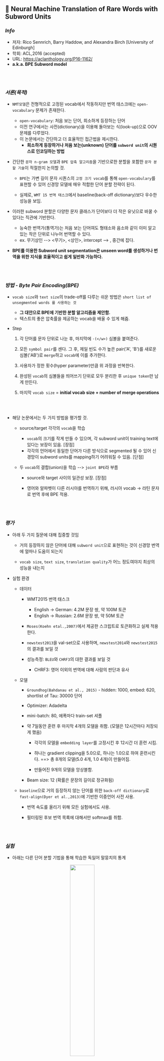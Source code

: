 ## :page_facing_up: Neural Machine Translation of Rare Words with Subword Units

### *Info*

* 저자: Rico Sennrich, Barry Haddow, and Alexandra Birch [University of Edinburgh]
* 학회: ACL,2016 (accepted)
* URL: https://aclanthology.org/P16-1162/
* **a.k.a. BPE Subword model**

<br></br>

### *서론(목적)*

* `NMT모델`은 전형적으로 고정된 vocab에서 작동하지만 번역 태스크에는 `open-vocabulary` 문제가 존재한다.
  - `open-vocabulary`: 처음 보는 단어, 희소하게 등장하는 단어
  - 이전 연구에서는 사전(dictionary)을 이용해 돌아보는 식(look-up)으로 OOV 문제를 다루었다.
  - 이 논문에서는 간단하고 더 효율적인 접근법을 제시한다.
    - **희소하게 등장하거나 처음 보는(unknown) 단어를 `subword unit`의 시퀀스로 인코딩하는 방법**

* 간단한 `문자 n-gram 모델`과 `BPE 압축 알고리즘`을 기반으로한 분할을 포함한 `문자 분할 기술`이 적절한지 논의할 것.
  - `BPE`는 가변 길이 문자 시퀀스의 `고정 크기 vocab`를 통해 `open-vocabulary`를 표현할 수 있어 신경망 모델에 매우 적합한 단어 분할 전략이 된다.
  
  - 실제로, `WMT 15 번역 태스크`에서 baseline(back-off dictionary)보다 우수한 성능을 보임.

- 이러한 subword 분할은 다양한 문자 클래스가 단어보다 더 작은 유닛으로 바꿀 수 있다는 직관에 기반한다.

  - 능숙한 번역가(통역가)는 처음 보는 단어여도 형태소와 음소와 같이 이미 알고있는 작은 단위로 나누어 번역할 수 있다.
  - ex. 무기상인 --> <무기>, <상인>, intercept --> <inter>, <cept> 중간에 잡다. 

- **BPE를 이용한 Subword unit segmentation은 unseen word를 생성하거나 번역을 위한 지식을 효율적이고 쉽게 일반화 가능하다.**

<br></br>

### *방법 - Byte Pair Encoding(BPE)*

- `vocab size`와 `text size`의 trade-off를 다루는 쉬운 방법은 `short list of unsegmented words 를 사용하는 것`
  - **그 대안으로 BPE에 기반한 분할 알고리즘을 제안함.**
  - 텍스트의 좋은 압축률을 제공하는 vocab을 배울 수 있게 해줌.

- Step

  1. 각 단어를 문자 단위로 나눈 후, 마지막에 `·(</w>)` 심볼을 붙여준다.

  2. 모든 `symbol pair`를 센다. 그 후, 제일 빈도 수가 높은 pair('A', 'B')를 새로운 심볼('AB')로 `merge`하고 `vocab`에 이를 추가한다.

  3. 사용자가 정한 횟수(hyper parameter)만큼 위 과정을 반복한다.

  4. 완성된 `vocab`의 심볼들을 띄어쓰기 단위로 모두 분리한 후 `unique token`만 남게 만든다.

  5. 마지막 `vocab size` = **initial vocab size + number of merge operations**

<br></br>

- 해당 논문에서는 두 가지 방법을 평가할 것.

  - source/target 각각의 `vocab`을 학습
    - `vocab`의 크기를 작게 만들 수 있으며, 각 subword unit이 training text에 있다는 보장이 있음. [장점]
    - 각각의 언어에서 동일한 단어가 다른 방식으로 segmented 될 수 있어 신경망이 subword units를 mapping하기 어려워질 수 있음. [단점]
    
  - 두 `vocab`의 결합(union)을 학습 --> `joint BPE`라 부름

    - source와 target 사이의 일관성 보장. [장점]
  
    - 영어와 알파벳이 다른 러시아를 번역하기 위해, 러시아 vocab -> 라틴 문자로 번역 후에 BPE 적용.

<br></br>

### *평가*

- 아래 두 가지 질문에 대해 집중할 것임

  - 거의 등장하지 않은 단어에 대해 `subword unit`으로 표현하는 것이 신경망 번역에 얼마나 도움이 되는지

  - `vocab size`, `text size`, `translation quality`가 어느 정도여야지 최상의 성능을 내는지

- 실험 환경

  - 데이터
    - WMT2015 번역 태스크
      - English -> German: 4.2M 문장 쌍, 약 100M 토큰
      - English -> Russian: 2.6M 문장 쌍, 약 50M 토큰

    - `Moses(Koehn etal.,2007)`에서 제공한 스크립트로 토큰화하고 실제 적용한다.

    - `newstest2013`을 val-set으로 사용하며, `newstest2014`와 `newstest2015`의 결과를 보일 것

    - 성능측정: `BLEU`와 `CHRF3`의 대한 결과를 보일 것
      - CHRF3: 영어 이외의 번역에 대해 사람의 판단과 유사

  - 모델

    - `Groundhog(Bahdanau et al., 2015)` - hidden: 1000, embed: 620, shortlist of Tau: 30000 단어
    
    - Optimizer: Adadelta

    - mini-batch: 80, 에폭마다 train-set 셔플

    - 약 7일동안 훈련 후 마지막 4개의 모델을 취함. (모델은 12시간마다 저장되게 했음)

      - 각각의 모델을 `embedding layer`를 고정시킨 후 12시간 더 훈련 시킴.

      - 하나는 gradient clipping을 5.0으로, 하나는 1.0으로 하여 훈련시킨다. ==> 총 8개의 모델(5.0 4개, 1.0 4개)이 만들어짐.

      - 만들어진 9개의 모델을 앙상블함.

    - Beam size: 12 (확률은 문장의 길이로 정규화됨)

  - `baseline`으로 거의 등장하지 않는 단어를 위한 `back-off dictionary`로 `fast-align(Dyer et al.,2013)`에 기반한 이중언어 사전 사용.
    
    - 번역 속도를 올리기 위해 모든 실험에서도 사용. 

    - 필터링된 후보 번역 목록에 대해서만 softmax를 취함.


<br></br>

### *실험*

- 아래는 다른 단어 분할 기법을 통해 학습한 독일어 말뭉치의 통계

<div align="center"><img src="https://user-images.githubusercontent.com/46083287/209084319-7e39e969-fa69-4af5-a31a-7e5c0f159c31.png" width="40%"></img></div>

  - 문자 n-gram은 `n`을 어떻게 선택하느냐에 따라 시퀀스 길이와 vocab 크기 간의 `trade-off`가 다르다.

  - uni-gram 표현이 말그대로 open-vocabulary지만(UNK 토큰이 제일 많은) 예비 실험에서 성능이 너무 안좋아서 bi-gram 표현으로 실험할 것. (뒤의 실험)
    - 성능은 더 좋으나, 여전히 training set vocab으로 만들 수 없는 토큰들이 있다.

  - 여러 단어 분할 기법의 통계도 보았지만 이는 `vocab` 크기만 줄였을 뿐, 본 논문의 목적인 OOV 문제에 대한 해결책은 아니므로 적합하지 않음.
    - 여러 단어 분할 기법: compound splitting, rule-based hyphenation, Morfessor

  - **BPE를 사용하면 UNK토큰이 하나도 생성되지 않는 것을 확인함. [본 논문의 목표에 부합]**
    - `글자-단위 모델(character-level model)`과의 차이점: 표현이 간략해져 시퀀스가 짧아지도록 해줌, attention model이 가변 길이 유닛으로 작동하게 해줌.
    - 위의 표에서 merge operation 횟수는 BPE: 59500, joint-BPE: 89500 임.

<br></br>
---------

- `English -> German`, `English -> Russian` 번역 수행 결과
  - `WDict`: back-off dictionary를 사용한 단어-수준 모델 (fast-align)  **baseline**
  - `WUnk`: back-off dictionary를 사용하지 않으며 OOV 단어를 `UNK`로 표현.
  - `unigram F1`: 나뉜 uni-gram의 precision 과 recall의 조화평균.
  - `single & ens-8`: single model & ensemble of 8

<div align="center"><img src="https://user-images.githubusercontent.com/46083287/209084395-e0d2e1cd-89da-4670-8b00-9230dc6c4d3d.png" width="70%"></img></div>

<div align="center"><img src="https://user-images.githubusercontent.com/46083287/209084419-3f21b6b5-f7d8-4a35-b0b0-3237c1d53687.png" width="70%"></img></div>

- back-off dictionary는 희소 단어에 대한 `unigram F1`을 높여준다. (하지만 고유명사를 글자그대로 옮길 수 없으므로 En ->Ru 에서의 향상은 적다.)

- Unigram F1 socre
  - BPE-J90K(BPE 심볼을 합친 것)이 BPE-60K(각각의 BPE)와 C2-50K(character bigram)보다 좋았다.
  - 모든 subword 모델이 baseline을 능가했다.
  - OOV에 대해서는 같은 알파벳을 사용할 경우 그대로 UNK 단어를 복사하는 baseline의 전략이 잘 통했다. (하지만 En -> Ru 에서는 반대)

- `BLUE`와 `CHRF3`가 일관되지 않아 보이는데, 이는 `BLUE`는 precision bias, `CHRF3`는 recall bias 때문으로 본다.
  - 또, 희소하게 등장하는 단어들이 문장의 중심 의미인 경향이 많아 위의 두 점수가 과소평가되었다고 추측한다.
  - 그럼에도 `subword ens-8` 모델이 어떤 지표를 보아도 뛰어난 것을 보였다.

- 성능 가변성(performance variability)는 여전히 NMT에서 문제임.

- `single model`의 경우 8개 중 좋은 성능을 보인 것을 결과로 썼지만 `randomness`를 다루는 방법은 추후 연구에서 주목할 만함.

<br></br>

### *분석*

- training set에서 빈도수로 정렬된 타겟측 단어를 그래프로 그린다.
  `C2-3/500k(Character Bigram)`는 vocab size에 대한 효과를 분석하기 위해 포함시킴. (WDict baseline과 vocab size 동일)

<div align="center"><img src="https://user-images.githubusercontent.com/46083287/209084529-16add585-612c-47d8-abdb-4c0c13426098.png" width="30%"></img></div>

<div align="center"><img src="https://user-images.githubusercontent.com/46083287/209084553-3716af6b-d5ce-4d27-a420-c63465cd3445.png" width="30%"></img></div>

- 모든 모델에서 낮은 빈도수 단어의 unigram F1이 낮아지는 경향이 있음.
  - baseline의 경우 OOV에 대한 F1이 쭉 내리꽂게 떨어지는데 이는 고유 명사가 OOV에 많기 때문이므로 그대로 복사해 넣는 것이 좋은 전략.

- 500000 빈도의 단어에서는 subword 모델이 더 좋은 성능을 보였음.

- 50000 빈도 단어와 500000 빈도 단어 사이를 비교했을 때, `C2-3/500k(Character Bigram의 shortlist)`과 `C2-50k(subword model의 shortlist)`의 차이를 확인.

- subword model의 경우가 `밀도가 더 높고`, `network vocabulary의 크기를 줄이`고 `더 많은 단어를 subword로 나타낼 수 있기` 때문에 성능이 좋다.

<br></br>

<div align="center"><img src="https://user-images.githubusercontent.com/46083287/209084652-682be9a4-c3a9-48b4-a508-cc45ea52d167.png" width="30%"></img></div>

- baseline은 모든 예시에 대해 실패.
  - subword 번역은 잘 번역함.

- 분할이 자연스럽지는 않지만 번역자체는 올바른 것을 확인가능.

- `En -> Ru`의 경우, 알파벳이 다르기 때문에(표기하는 언어가 다름) joint BPE가 더 좋은 성능을 보임.

  - 일반 BPE의 경우 문자 하나를 없애고 추가하는 등의 오류가 관찰됨.

<br></br>

### *결론*

- 본 논문의 주된 주장(기여)는 `subword init(using BPE)`으로 희소하게 등장하는 단어들을 표현해 open-vocabulary 번역을 NMT에서 가능하게 하는 것.
  - back-off translation model보다 더 간단하며 효율적.

- `BPE`를 사용함으로써, 가변 길이의 `subword unit`로 구성된 기존보다 작은 vocab을 만들 수 있음.

- 기존 NMT 모델들보다 `subword mode`l을 사용한 모델이 OOV와 희소 단어에 대한 번역에 좋은 성능을 보임.

- 향후 연구로 `language pair`와 훈련 데이터의 양에 따라 자동적으로 최적의 `vocab size`를 학습하는 것이 될 것 같음. (본 논문에서는 `vocab size`를 임의로 정함)
  - 또한, subword unit을 더욱 `alignable`하게 만들기위한 `bilingually informed segmentation algorithm`이 잠재성이 있다고 생각함. (타겟 텍스트에 의존하지 않는)
  - 예를들어, En->Ru 에서 알파벳이 다른(표기 언어가 다른) 것과 관계없이 잘 동작하는
